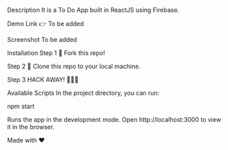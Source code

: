 Description
It is a To Do App built in ReactJS using Firebase.

Demo
Link 👉 To be added

Screenshot
To be added

Installation
Step 1 🍴 Fork this repo!

Step 2 👯 Clone this repo to your local machine.

Step 3 HACK AWAY! 🔨🔨🔨

Available Scripts
In the project directory, you can run:

npm start

Runs the app in the development mode.
Open http://localhost:3000 to view it in the browser.

Made with ❤